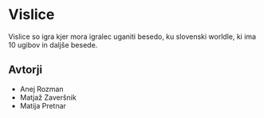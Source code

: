 # Vislice

Vislice so igra kjer mora igralec uganiti besedo, ku slovenski worldle,
ki ima 10 ugibov in daljše besede.

## Avtorji
  * Anej Rozman
 * Matjaž Zaveršnik
 * Matija Pretnar
